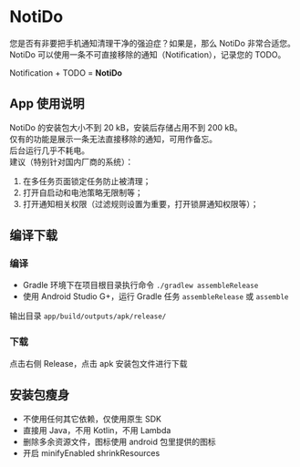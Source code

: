 # NotiDo

您是否有非要把手机通知清理干净的强迫症？如果是，那么 NotiDo 非常合适您。  
NotiDo 可以使用一条不可直接移除的通知（Notification），记录您的 TODO。

Notification + TODO = **NotiDo**

## App 使用说明

NotiDo 的安装包大小不到 20 kB，安装后存储占用不到 200 kB。  
仅有的功能是展示一条无法直接移除的通知，可用作备忘。  
后台运行几乎不耗电。  
建议（特别针对国内厂商的系统）：  
1. 在多任务页面锁定任务防止被清理；  
2. 打开自启动和电池策略无限制等；  
3. 打开通知相关权限（过滤规则设置为重要，打开锁屏通知权限等）；  

## 编译下载

### 编译

- Gradle 环境下在项目根目录执行命令 `./gradlew assembleRelease`
- 使用 Android Studio G+，运行 Gradle 任务 `assembleRelease` 或 `assemble`

输出目录 `app/build/outputs/apk/release/`

### 下载

点击右侧 Release，点击 apk 安装包文件进行下载

## 安装包瘦身

- 不使用任何其它依赖，仅使用原生 SDK
- 直接用 Java，不用 Kotlin，不用 Lambda
- 删除多余资源文件，图标使用 android 包里提供的图标
- 开启 minifyEnabled shrinkResources
